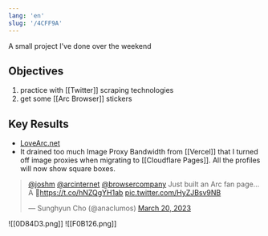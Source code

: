 ```yaml
---
lang: 'en'
slug: '/4CFF9A'
---
```


A small project I've done over the weekend

## Objectives

1. practice with [[Twitter]] scraping technologies
2. get some [[Arc Browser]] stickers

## Key Results

- [LoveArc.net](https://lovearc.net)
- It drained too much Image Proxy Bandwidth from [[Vercel]] that I turned off image proxies when migrating to [[Cloudflare Pages]]. All the profiles will now show square boxes.

<blockquote class="twitter-tweet"><p lang="en" dir="ltr"><a href="https://twitter.com/joshm?ref_src=twsrc%5Etfw">@joshm</a> <a href="https://twitter.com/arcinternet?ref_src=twsrc%5Etfw">@arcinternet</a> <a href="https://twitter.com/browsercompany?ref_src=twsrc%5Etfw">@browsercompany</a> Just built an Arc fan page... A 💌<a href="https://t.co/hNZQgYH1ab">https://t.co/hNZQgYH1ab</a> <a href="https://t.co/HyZJBsv9NB">pic.twitter.com/HyZJBsv9NB</a></p>&mdash; Sunghyun Cho (@anaclumos) <a href="https://twitter.com/anaclumos/status/1637865382089469952?ref_src=twsrc%5Etfw">March 20, 2023</a></blockquote>

![[0D84D3.png]]
![[F0B126.png]]
